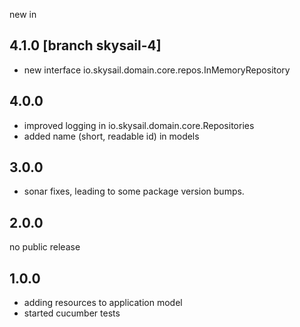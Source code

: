 new in

4.1.0 [branch skysail-4]
-----

 * new interface io.skysail.domain.core.repos.InMemoryRepository

4.0.0
-----

 * improved logging in io.skysail.domain.core.Repositories
 * added name (short, readable id) in models

3.0.0
-----

 * sonar fixes, leading to some package version bumps.

2.0.0
-----

no public release

1.0.0
-----

 * adding resources to application model
 * started cucumber tests